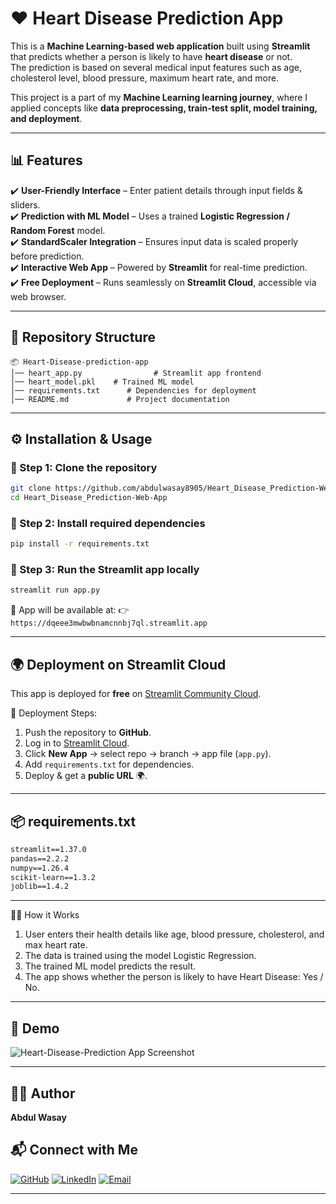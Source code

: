 # ❤️ Heart Disease Prediction App  

This is a **Machine Learning-based web application** built using **Streamlit** that predicts whether a person is likely to have **heart disease** or not.  
The prediction is based on several medical input features such as age, cholesterol level, blood pressure, maximum heart rate, and more.  

This project is a part of my **Machine Learning learning journey**, where I applied concepts like **data preprocessing, train-test split, model training, and deployment**.  

---

## 📊 Features  

✔️ **User-Friendly Interface** – Enter patient details through input fields & sliders.  
✔️ **Prediction with ML Model** – Uses a trained **Logistic Regression / Random Forest** model.  
✔️ **StandardScaler Integration** – Ensures input data is scaled properly before prediction.  
✔️ **Interactive Web App** – Powered by **Streamlit** for real-time prediction.  
✔️ **Free Deployment** – Runs seamlessly on **Streamlit Cloud**, accessible via web browser.  

---

## 📂 Repository Structure

```
📦 Heart-Disease-prediction-app
│── heart_app.py                # Streamlit app frontend
│── heart_model.pkl    # Trained ML model
│── requirements.txt      # Dependencies for deployment
│── README.md             # Project documentation
```


---

## ⚙️ Installation & Usage

### 🔹 Step 1: Clone the repository

```bash
git clone https://github.com/abdulwasay8905/Heart_Disease_Prediction-Web-App.git
cd Heart_Disease_Prediction-Web-App
```

### 🔹 Step 2: Install required dependencies

```bash
pip install -r requirements.txt
```

### 🔹 Step 3: Run the Streamlit app locally

```bash
streamlit run app.py
```
📌 App will be available at:
👉 `https://dqeee3mwbwbnamcnnbj7ql.streamlit.app`

---

## 🌍 Deployment on Streamlit Cloud

This app is deployed for **free** on [Streamlit Community Cloud](https://streamlit.io/cloud).

🔹 Deployment Steps:

1. Push the repository to **GitHub**.
2. Log in to [Streamlit Cloud](https://streamlit.io/cloud).
3. Click **New App** → select repo → branch → app file (`app.py`).
4. Add `requirements.txt` for dependencies.
5. Deploy & get a **public URL** 🌍.

---

## 📦 requirements.txt

```txt
streamlit==1.37.0
pandas==2.2.2
numpy==1.26.4
scikit-learn==1.3.2
joblib==1.4.2
```

---

🧑‍💻 How it Works
1. User enters their health details like age, blood pressure, cholesterol, and max heart rate.
2. The data is trained using the model Logistic Regression.
3. The trained ML model predicts the result.
4. The app shows whether the person is likely to have Heart Disease: Yes / No.

---

## 📸 Demo

![Heart-Disease-Prediction App Screenshot](HeartDiseaseApp.png)

---

## 👨‍💻 Author

**Abdul Wasay**

## 📬 Connect with Me  

[![GitHub](https://img.shields.io/badge/GitHub-000?style=for-the-badge&logo=github&logoColor=white)](https://github.com/your-abdulwasay8905)
[![LinkedIn](https://img.shields.io/badge/LinkedIn-0A66C2?style=for-the-badge&logo=linkedin&logoColor=white)](www.linkedin.com/in/abdul-wasay-2a602329b)
[![Email](https://img.shields.io/badge/Email-D14836?style=for-the-badge&logo=gmail&logoColor=white)](mailto:wasay8892@gmail.com)

---
